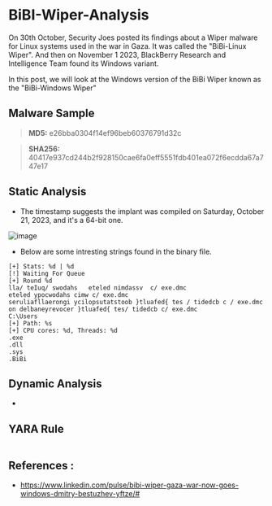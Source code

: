 # BiBI-Wiper-Analysis

On 30th October, Security Joes posted its findings about a Wiper malware for Linux systems used in the war in Gaza. It was called the "BiBi-Linux Wiper". And then on November 1 2023, BlackBerry Research and Intelligence Team found its Windows variant.

In this post, we will look at the Windows version of the BiBi Wiper known as the "BiBi-Windows Wiper"

## Malware Sample

> **MD5:** e26bba0304f14ef96beb60376791d32c

> **SHA256:** 40417e937cd244b2f928150cae6fa0eff5551fdb401ea072f6ecdda67a747e17

## Static Analysis

- The timestamp suggests the implant was compiled on Saturday, October 21, 2023, and it's a 64-bit one.

![image](https://github.com/RanjitPatil/BiBi-Wiper/assets/43460691/9251f133-59dc-41e5-bfef-c186bdbbe429)

- Below are some intresting strings found in the binary file.

```
[+] Stats: %d | %d
[!] Waiting For Queue
[+] Round %d
lla/ teIuq/ swodahs   eteled nimdassv  c/ exe.dmc
eteled ypocwodahs cimw c/ exe.dmc
seruliafllaerongi ycilopsutatstoob }tluafed{ tes / tidedcb c / exe.dmc
on delbaneyrevocer }tluafed{ tes/ tidedcb c/ exe.dmc
C:\Users
[+] Path: %s
[+] CPU cores: %d, Threads: %d
.exe
.dll
.sys
.BiBi

```
## Dynamic Analysis 

- 

## YARA Rule

```

```

## References :

- https://www.linkedin.com/pulse/bibi-wiper-gaza-war-now-goes-windows-dmitry-bestuzhev-yftze/#
